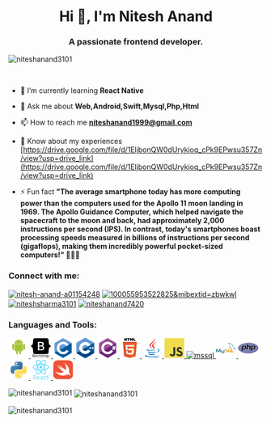 <h1 align="center">Hi 👋, I'm Nitesh Anand</h1>
<h3 align="center">A passionate frontend developer.</h3>

<p align="left"> <img src="https://komarev.com/ghpvc/?username=niteshanand3101&label=Profile%20views&color=0e75b6&style=flat" alt="niteshanand3101" /> </p>

<p align="left"> <a href="https://twitter.com/" target="blank"><img src="https://img.shields.io/twitter/follow/?logo=twitter&style=for-the-badge" alt="" /></a> </p>

- 🌱 I’m currently learning **React Native**

- 💬 Ask me about **Web,Android,Swift,Mysql,Php,Html**

- 📫 How to reach me **niteshanand1999@gmail.com**

- 📄 Know about my experiences [https://drive.google.com/file/d/1EljbonQW0dUrykjoq_cPk9EPwsu357Zn/view?usp=drive_link](https://drive.google.com/file/d/1EljbonQW0dUrykjoq_cPk9EPwsu357Zn/view?usp=drive_link)

- ⚡ Fun fact **"The average smartphone today has more computing power than the computers used for the Apollo 11 moon landing in 1969. The Apollo Guidance Computer, which helped navigate the spacecraft to the moon and back, had approximately 2,000 instructions per second (IPS). In contrast, today's smartphones boast processing speeds measured in billions of instructions per second (gigaflops), making them incredibly powerful pocket-sized computers!" 🚀📱💫**

<h3 align="left">Connect with me:</h3>
<p align="left">
<a href="https://linkedin.com/in/nitesh-anand-a01154248" target="blank"><img align="center" src="https://raw.githubusercontent.com/rahuldkjain/github-profile-readme-generator/master/src/images/icons/Social/linked-in-alt.svg" alt="nitesh-anand-a01154248" height="30" width="40" /></a>
<a href="https://fb.com/100055953522825&mibextid=zbwkwl" target="blank"><img align="center" src="https://raw.githubusercontent.com/rahuldkjain/github-profile-readme-generator/master/src/images/icons/Social/facebook.svg" alt="100055953522825&mibextid=zbwkwl" height="30" width="40" /></a>
<a href="https://instagram.com/niteshsharma3101" target="blank"><img align="center" src="https://raw.githubusercontent.com/rahuldkjain/github-profile-readme-generator/master/src/images/icons/Social/instagram.svg" alt="niteshsharma3101" height="30" width="40" /></a>
<a href="https://www.youtube.com/c/niteshanand7420" target="blank"><img align="center" src="https://raw.githubusercontent.com/rahuldkjain/github-profile-readme-generator/master/src/images/icons/Social/youtube.svg" alt="niteshanand7420" height="30" width="40" /></a>
</p>

<h3 align="left">Languages and Tools:</h3>
<p align="left"> <a href="https://developer.android.com" target="_blank" rel="noreferrer"> <img src="https://raw.githubusercontent.com/devicons/devicon/master/icons/android/android-original-wordmark.svg" alt="android" width="40" height="40"/> </a> <a href="https://getbootstrap.com" target="_blank" rel="noreferrer"> <img src="https://raw.githubusercontent.com/devicons/devicon/master/icons/bootstrap/bootstrap-plain-wordmark.svg" alt="bootstrap" width="40" height="40"/> </a> <a href="https://www.cprogramming.com/" target="_blank" rel="noreferrer"> <img src="https://raw.githubusercontent.com/devicons/devicon/master/icons/c/c-original.svg" alt="c" width="40" height="40"/> </a> <a href="https://www.w3schools.com/cpp/" target="_blank" rel="noreferrer"> <img src="https://raw.githubusercontent.com/devicons/devicon/master/icons/cplusplus/cplusplus-original.svg" alt="cplusplus" width="40" height="40"/> </a> <a href="https://www.w3schools.com/cs/" target="_blank" rel="noreferrer"> <img src="https://raw.githubusercontent.com/devicons/devicon/master/icons/csharp/csharp-original.svg" alt="csharp" width="40" height="40"/> </a> <a href="https://www.w3.org/html/" target="_blank" rel="noreferrer"> <img src="https://raw.githubusercontent.com/devicons/devicon/master/icons/html5/html5-original-wordmark.svg" alt="html5" width="40" height="40"/> </a> <a href="https://www.java.com" target="_blank" rel="noreferrer"> <img src="https://raw.githubusercontent.com/devicons/devicon/master/icons/java/java-original.svg" alt="java" width="40" height="40"/> </a> <a href="https://developer.mozilla.org/en-US/docs/Web/JavaScript" target="_blank" rel="noreferrer"> <img src="https://raw.githubusercontent.com/devicons/devicon/master/icons/javascript/javascript-original.svg" alt="javascript" width="40" height="40"/> </a> <a href="https://www.microsoft.com/en-us/sql-server" target="_blank" rel="noreferrer"> <img src="https://www.svgrepo.com/show/303229/microsoft-sql-server-logo.svg" alt="mssql" width="40" height="40"/> </a> <a href="https://www.mysql.com/" target="_blank" rel="noreferrer"> <img src="https://raw.githubusercontent.com/devicons/devicon/master/icons/mysql/mysql-original-wordmark.svg" alt="mysql" width="40" height="40"/> </a> <a href="https://www.php.net" target="_blank" rel="noreferrer"> <img src="https://raw.githubusercontent.com/devicons/devicon/master/icons/php/php-original.svg" alt="php" width="40" height="40"/> </a> <a href="https://www.python.org" target="_blank" rel="noreferrer"> <img src="https://raw.githubusercontent.com/devicons/devicon/master/icons/python/python-original.svg" alt="python" width="40" height="40"/> </a> <a href="https://reactjs.org/" target="_blank" rel="noreferrer"> <img src="https://raw.githubusercontent.com/devicons/devicon/master/icons/react/react-original-wordmark.svg" alt="react" width="40" height="40"/> </a> <a href="https://developer.apple.com/swift/" target="_blank" rel="noreferrer"> <img src="https://raw.githubusercontent.com/devicons/devicon/master/icons/swift/swift-original.svg" alt="swift" width="40" height="40"/> </a> </p>

<p><img align="left" src="https://github-readme-stats.vercel.app/api/top-langs?username=niteshanand3101&show_icons=true&locale=en&layout=compact" alt="niteshanand3101" /></p>

<p>&nbsp;<img align="center" src="https://github-readme-stats.vercel.app/api?username=niteshanand3101&show_icons=true&locale=en" alt="niteshanand3101" /></p>

<p><img align="center" src="https://github-readme-streak-stats.herokuapp.com/?user=niteshanand3101&" alt="niteshanand3101" /></p>
